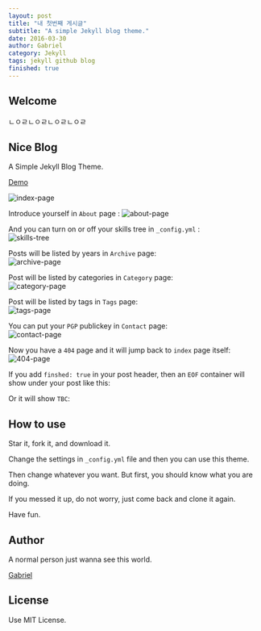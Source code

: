 ```yaml
---
layout: post
title: "내 첫번째 게시글"
subtitle: "A simple Jekyll blog theme."
date: 2016-03-30
author: Gabriel
category: Jekyll
tags: jekyll github blog
finished: true
---
```


## Welcome

ㄴㅇㄹㄴㅇㄹㄴㅇㄹㄴㅇㄹ

## Nice Blog

A Simple Jekyll Blog Theme.

[Demo](http://gabriel-chen.github.io/Nice_Blog)

![index-page](https://i.imgur.com/BrmOMmv.png)

Introduce yourself in `About` page  :
![about-page](https://i.imgur.com/vRGFclV.png)

And you can turn on or off your skills tree in `_config.yml` :  
![skills-tree](https://i.imgur.com/ssSOj57.png)

Posts will be listed by years in `Archive` page:  
![archive-page](https://i.imgur.com/8bQZtkD.png)

Post will be listed by categories in `Category` page:  
![category-page](https://i.imgur.com/cRHuAWi.png)

Post will be listed by tags in `Tags` page:  
![tags-page](https://i.imgur.com/pnRdDD0.png)

You can put your `PGP` publickey in `Contact` page:  
![contact-page](https://i.imgur.com/8wHb5lX.png)

Now you have a `404` page and it will jump back to `index` page itself:  
![404-page](https://i.imgur.com/mtkM64q.png)

If you add `finshed: true` in your post header, then an `EOF` container will show under your post like this:  
<div class="eof"></div>

Or it will show `TBC`:   
<div class="tbc"></div>

## How to use

Star it, fork it, and download it.

Change the settings in `_config.yml` file and then you can use this theme.

Then change whatever you want. But first, you should know what you are doing.

If you messed it up, do not worry, just come back and clone it again.

Have fun.

## Author

A normal person just wanna see this world.

[Gabriel](https://gabriel-chen.github.io)

## License

Use MIT License.
